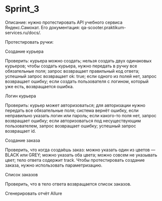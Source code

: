 # Sprint_3
Описание: нужно протестировать API учебного сервиса Яндекс.Самокат. Его документация: qa-scooter.praktikum-services.ru/docs/.

Протестировать ручки:

Создание курьера

Проверить:
курьера можно создать;
нельзя создать двух одинаковых курьеров;
чтобы создать курьера, нужно передать в ручку все обязательные поля;
запрос возвращает правильный код ответа;
успешный запрос возвращает ok: true;
если одного из полей нет, запрос возвращает ошибку;
если создать пользователя с логином, который уже есть, возвращается ошибка.

Логин курьера

Проверить:
курьер может авторизоваться;
для авторизации нужно передать все обязательные поля;
система вернёт ошибку, если неправильно указать логин или пароль;
если какого-то поля нет, запрос возвращает ошибку;
если авторизоваться под несуществующим пользователем, запрос возвращает ошибку;
успешный запрос возвращает id.

Создание заказа

Проверить, что когда создаёшь заказ:
можно указать один из цветов — BLACK или GREY;
можно указать оба цвета;
можно совсем не указывать цвет;
тело ответа содержит track.
Чтобы протестировать создание заказа, нужно использовать параметризацию.

Список заказов

Проверить, что в тело ответа возвращается список заказов.

Сгенерировать отчёт Allure
